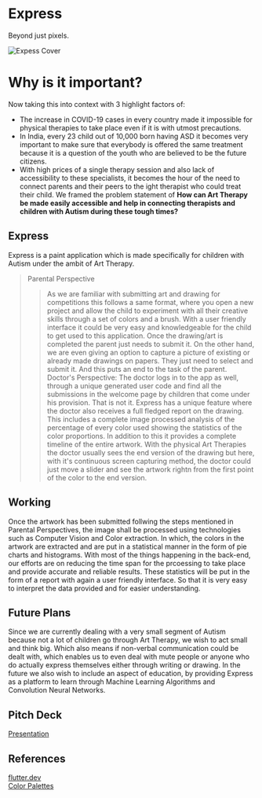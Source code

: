 # Express
Beyond just pixels.

![Expess Cover](https://i.ibb.co/dtq3YXr/Screenshot-20210418-180132.png)

# Why is it important?
Now taking this into context with 3 highlight factors of:
* The increase in COVID-19 cases in every country made it impossible for physical therapies to take place even if it is with utmost precautions.
* In India, every 23 child out of 10,000 born having ASD it becomes very important to make sure that everybody is offered the same treatment because it is a question of the youth who are believed to be the future citizens.
* With high prices of a single therapy session and also lack of accessibility to these specialists, it becomes the hour of the need to connect parents and their peers to the ight therapist who could treat their child.
We framed the problem statement of **How can Art Therapy be made easily accessible and help in connecting therapists and children with Autism during these tough times?** 

## Express ##
Express is a paint application which is made specifically for children with Autism under the ambit of Art Therapy.

> Parental Perspective
>> As we are familiar with submitting art and drawing for competitions this follows a same format, where you open a new project and allow the child to experiment with all their creative skills through a set of colors and a brush. With a user friendly interface it could be very easy and knowledgeable for the child to get used to this application. Once the drawing/art is completed the parent just needs to submit it.
On the other hand, we are even giving an option to capture a picture of existing or already made drawings on papers. They just need to select and submit it. And this puts an end to the task of the parent.
> Doctor's Perspective:
>> The doctor logs in to the app as well, through a unique generated user code and find all the submissions in the welcome page by children that come under his provision. That is not it. Express has a unique feature where the doctor also receives a full fledged report on the drawing.
This includes a complete image processed analysis of the percentage of every color used showing the statistics of the color proportions. In addition to this it provides a complete timeline of the entire artwork. With the physical Art Therapies the doctor usually sees the end version of the drawing but here, with it's continuous screen capturing method, the doctor could just move a slider and see the artwork rightn from the first point of the color to the end version.
## Working
Once the artwork has been submitted follwing the steps mentioned in Parental Perspectives, the image shall be processed using technologies such as Computer Vision and Color extraction. In which, the colors in the artwork are extracted and are put in a statistical manner in the form of pie charts and histograms. With most of the things happening in the back-end, our efforts are on reducing the time span for the prcoessing to take place and provide accurate and reliable results.
These statistics will be put in the form of a report with again a user friendly interface. So that it is very easy to interpret the data provided and for easier understanding.

## Future Plans
Since we are currently dealing with a very small segment of Autism because not a lot of children go through Art Therapy, we wish to act small and think big. Which also means if non-verbal communication could be dealt with, which enables us to even deal with mute people or anyone who do actually express themselves either through writing or drawing.
In the future we also wish to include an aspect of education, by providing Express as a platform to learn through Machine Learning Algorithms and Convolution Neural Networks.


## Pitch Deck
[Presentation](https://drive.google.com/file/d/1Jf7t7GsrulnYcbzDfTO23RBoL_CqtjP2/view?usp=sharing "PPT")

## References
[flutter.dev](https://flutter.dev/ "Flutter")<br />
[Color Palettes](https://www.ppgpaints.com/paint-colors-for-autism#:~:text=Full%20intensity%20colors%20should%20be,neutrals%20can%20be%20very%20comforting/ "Color Palettes")<br /> 
